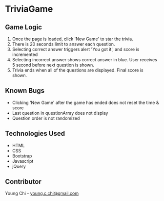 # TriviaGame

## Game Logic

1. Once the page is loaded, click 'New Game' to star the trivia.
2. There is 20 seconds limit to answer each question.
3. Selecting correct answer triggers alert 'You got it', and score is incremented
4. Selecting incorrect answer shows correct answer in blue. User receives 5 second before next question is shown.
5. Trivia ends when all of the questions are displayed. Final score is shown.


## Known Bugs
- Clicking 'New Game' after the game has ended does not reset the time & score
- Last question in questionArray does not display
- Question order is not randomized

## Technologies Used
- HTML
- CSS
- Bootstrap
- Javascript
- jQuery

## Contributor
Young Chi - young.c.chi@gmail.com